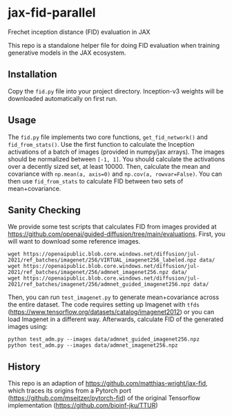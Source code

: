# jax-fid-parallel
Frechet inception distance (FID) evaluation in JAX

This repo is a standalone helper file for doing FID evaluation when training generative models in the JAX ecosystem. 

## Installation
Copy the `fid.py` file into your project directory. Inception-v3 weights will be downloaded automatically on first run.

## Usage
The `fid.py` file implements two core functions, `get_fid_network()` and `fid_from_stats()`. Use the first function to calculate the Inception activations of a batch of images (provided in numpy/jax arrays). The images should be normalized between `[-1, 1]`. You should calculate the activations over a decently sized set, at least 10000. Then, calculate the mean and covariance with `np.mean(a, axis=0)` and `np.cov(a, rowvar=False)`. You can then use `fid_from_stats` to calculate FID between two sets of mean+covariance.

## Sanity Checking
We provide some test scripts that calculates FID from images provided at https://github.com/openai/guided-diffusion/tree/main/evaluations.
First, you will want to download some reference images.
```
wget https://openaipublic.blob.core.windows.net/diffusion/jul-2021/ref_batches/imagenet/256/VIRTUAL_imagenet256_labeled.npz data/
wget https://openaipublic.blob.core.windows.net/diffusion/jul-2021/ref_batches/imagenet/256/admnet_imagenet256.npz data/
wget https://openaipublic.blob.core.windows.net/diffusion/jul-2021/ref_batches/imagenet/256/admnet_guided_imagenet256.npz data/
```
Then, you can run `test_imagenet.py` to generate mean+covariance across the entire dataset. The code requires setting up Imagenet with `tfds` (https://www.tensorflow.org/datasets/catalog/imagenet2012) or you can load Imagenet in a different way.
Afterwards, calculate FID of the generated images using:
```
python test_adm.py --images data/admnet_guided_imagenet256.npz
python test_adm.py --images data/admnet_imagenet256.npz
```



## History
This repo is an adaption of https://github.com/matthias-wright/jax-fid, which traces its origins from a Pytorch port (https://github.com/mseitzer/pytorch-fid) of the original Tensorflow implementation (https://github.com/bioinf-jku/TTUR)
